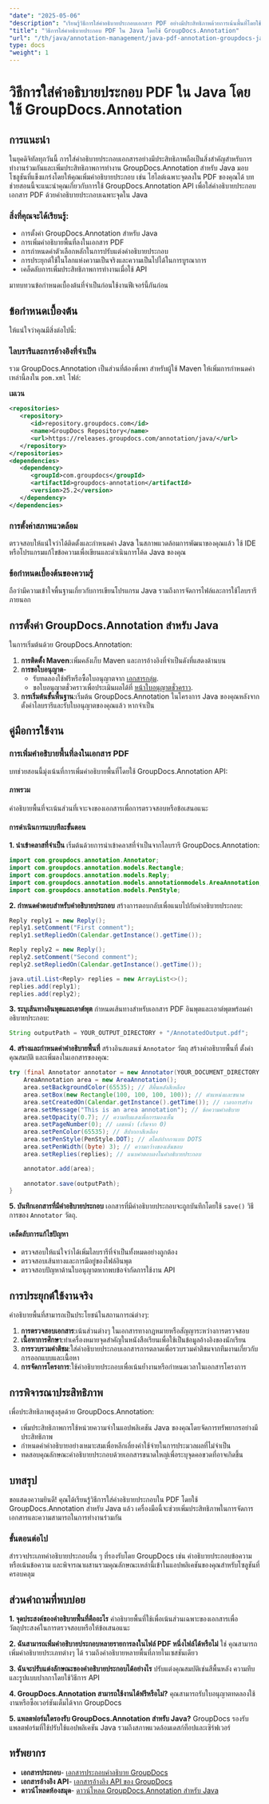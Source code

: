 ```yaml
---
"date": "2025-05-06"
"description": "เรียนรู้วิธีการใส่คำอธิบายประกอบเอกสาร PDF อย่างมีประสิทธิภาพด้วยการเน้นพื้นที่โดยใช้ GroupDocs.Annotation API สำหรับ Java อันทรงพลัง เพื่อเพิ่มประสิทธิภาพการทำงานร่วมกันและประสิทธิผลการทำงาน"
"title": "วิธีการใส่คำอธิบายประกอบ PDF ใน Java โดยใช้ GroupDocs.Annotation"
"url": "/th/java/annotation-management/java-pdf-annotation-groupdocs-java/"
type: docs
"weight": 1
---
```


# วิธีการใส่คำอธิบายประกอบ PDF ใน Java โดยใช้ GroupDocs.Annotation

## การแนะนำ

ในยุคดิจิทัลทุกวันนี้ การใส่คำอธิบายประกอบเอกสารอย่างมีประสิทธิภาพถือเป็นสิ่งสำคัญสำหรับการทำงานร่วมกันและเพิ่มประสิทธิภาพการทำงาน GroupDocs.Annotation สำหรับ Java มอบโซลูชันที่แข็งแกร่งโดยให้คุณเพิ่มคำอธิบายประกอบ เช่น ไฮไลต์เฉพาะจุดลงใน PDF ของคุณได้ บทช่วยสอนนี้จะแนะนำคุณเกี่ยวกับการใช้ GroupDocs.Annotation API เพื่อใส่คำอธิบายประกอบเอกสาร PDF ด้วยคำอธิบายประกอบเฉพาะจุดใน Java

### สิ่งที่คุณจะได้เรียนรู้:
- การตั้งค่า GroupDocs.Annotation สำหรับ Java
- การเพิ่มคำอธิบายพื้นที่ลงในเอกสาร PDF
- การกำหนดค่าตัวเลือกหลักในการปรับแต่งคำอธิบายประกอบ
- การประยุกต์ใช้ในโลกแห่งความเป็นจริงและความเป็นไปได้ในการบูรณาการ
- เคล็ดลับการเพิ่มประสิทธิภาพการทำงานเมื่อใช้ API

มาทบทวนข้อกำหนดเบื้องต้นที่จำเป็นก่อนใช้งานฟีเจอร์นี้กันก่อน

## ข้อกำหนดเบื้องต้น

ให้แน่ใจว่าคุณมีสิ่งต่อไปนี้:

### ไลบรารีและการอ้างอิงที่จำเป็น
รวม GroupDocs.Annotation เป็นส่วนที่ต้องพึ่งพา สำหรับผู้ใช้ Maven ให้เพิ่มการกำหนดค่าเหล่านี้ลงใน `pom.xml` ไฟล์:

**เมเวน**
```xml
<repositories>
   <repository>
      <id>repository.groupdocs.com</id>
      <name>GroupDocs Repository</name>
      <url>https://releases.groupdocs.com/annotation/java/</url>
   </repository>
</repositories>
<dependencies>
   <dependency>
      <groupId>com.groupdocs</groupId>
      <artifactId>groupdocs-annotation</artifactId>
      <version>25.2</version>
   </dependency>
</dependencies>
```

### การตั้งค่าสภาพแวดล้อม
ตรวจสอบให้แน่ใจว่าได้ติดตั้งและกำหนดค่า Java ในสภาพแวดล้อมการพัฒนาของคุณแล้ว ใช้ IDE หรือโปรแกรมแก้ไขข้อความเพื่อเขียนและดำเนินการโค้ด Java ของคุณ

### ข้อกำหนดเบื้องต้นของความรู้
ถือว่ามีความเข้าใจพื้นฐานเกี่ยวกับการเขียนโปรแกรม Java รวมถึงการจัดการไฟล์และการใช้ไลบรารีภายนอก

## การตั้งค่า GroupDocs.Annotation สำหรับ Java

ในการเริ่มต้นด้วย GroupDocs.Annotation:
1. **การติดตั้ง Maven**:เพิ่มคลังเก็บ Maven และการอ้างอิงที่จำเป็นดังที่แสดงด้านบน
2. **การขอใบอนุญาต**-
   - รับทดลองใช้ฟรีหรือซื้อใบอนุญาตจาก [เอกสารกลุ่ม](https://purchase-groupdocs.com/buy).
   - ขอใบอนุญาตชั่วคราวเพื่อประเมินผลได้ที่ [หน้าใบอนุญาตชั่วคราว](https://purchase-groupdocs.com/temporary-license/).
3. **การเริ่มต้นขั้นพื้นฐาน**:เริ่มต้น GroupDocs.Annotation ในโครงการ Java ของคุณหลังจากตั้งค่าไลบรารีและรับใบอนุญาตของคุณแล้ว หากจำเป็น

## คู่มือการใช้งาน

### การเพิ่มคำอธิบายพื้นที่ลงในเอกสาร PDF

บทช่วยสอนนี้มุ่งเน้นที่การเพิ่มคำอธิบายพื้นที่โดยใช้ GroupDocs.Annotation API:

#### ภาพรวม
คำอธิบายพื้นที่จะเน้นส่วนที่เจาะจงของเอกสารเพื่อการตรวจสอบหรือข้อเสนอแนะ

#### การดำเนินการแบบทีละขั้นตอน
**1. นำเข้าคลาสที่จำเป็น**
เริ่มต้นด้วยการนำเข้าคลาสที่จำเป็นจากไลบรารี GroupDocs.Annotation:
```java
import com.groupdocs.annotation.Annotator;
import com.groupdocs.annotation.models.Rectangle;
import com.groupdocs.annotation.models.Reply;
import com.groupdocs.annotation.models.annotationmodels.AreaAnnotation;
import com.groupdocs.annotation.models.PenStyle;
```
**2. กำหนดคำตอบสำหรับคำอธิบายประกอบ**
สร้างการตอบกลับเพื่อแนบไปกับคำอธิบายประกอบ:
```java
Reply reply1 = new Reply();
reply1.setComment("First comment");
reply1.setRepliedOn(Calendar.getInstance().getTime());

Reply reply2 = new Reply();
reply2.setComment("Second comment");
reply2.setRepliedOn(Calendar.getInstance().getTime());

java.util.List<Reply> replies = new ArrayList<>();
replies.add(reply1);
replies.add(reply2);
```
**3. ระบุเส้นทางอินพุตและเอาต์พุต**
กำหนดเส้นทางสำหรับเอกสาร PDF อินพุตและเอาต์พุตพร้อมคำอธิบายประกอบ:
```java
String outputPath = YOUR_OUTPUT_DIRECTORY + "/AnnotatedOutput.pdf";
```
**4. สร้างและกำหนดค่าคำอธิบายพื้นที่**
สร้างอินสแตนซ์ `Annotator` วัตถุ สร้างคำอธิบายพื้นที่ ตั้งค่าคุณสมบัติ และเพิ่มลงในเอกสารของคุณ:
```java
try (final Annotator annotator = new Annotator(YOUR_DOCUMENT_DIRECTORY + "/InputDocument.pdf")) {
    AreaAnnotation area = new AreaAnnotation();
    area.setBackgroundColor(65535); // สีพื้นหลังสีเหลือง
    area.setBox(new Rectangle(100, 100, 100, 100)); // ตำแหน่งและขนาด
    area.setCreatedOn(Calendar.getInstance().getTime()); // เวลาการสร้าง
    area.setMessage("This is an area annotation"); // ข้อความคำอธิบาย
    area.setOpacity(0.7); // ความทึบแสงเพื่อการมองเห็น
    area.setPageNumber(0); // เลขหน้า (เริ่มจาก 0)
    area.setPenColor(65535); // สีปากกาสีเหลือง
    area.setPenStyle(PenStyle.DOT); // สไตล์ปากกาแบบ DOTS
    area.setPenWidth((byte) 3); // ความกว้างของเส้นขอบ
    area.setReplies(replies); // แนบคำตอบลงในคำอธิบายประกอบ

    annotator.add(area);
    
    annotator.save(outputPath);
}
```
**5. บันทึกเอกสารที่มีคำอธิบายประกอบ**
เอกสารที่มีคำอธิบายประกอบจะถูกบันทึกโดยใช้ `save()` วิธีการของ `Annotator` วัตถุ.

#### เคล็ดลับการแก้ไขปัญหา
- ตรวจสอบให้แน่ใจว่าได้เพิ่มไลบรารีที่จำเป็นทั้งหมดอย่างถูกต้อง
- ตรวจสอบเส้นทางและการมีอยู่ของไฟล์อินพุต
- ตรวจสอบปัญหาด้านใบอนุญาตหากพบข้อจำกัดการใช้งาน API

## การประยุกต์ใช้งานจริง

คำอธิบายพื้นที่สามารถเป็นประโยชน์ในสถานการณ์ต่างๆ:
1. **การตรวจสอบเอกสาร**:เน้นส่วนต่างๆ ในเอกสารทางกฎหมายหรือสัญญาระหว่างการตรวจสอบ
2. **เนื้อหาการศึกษา**:ทำเครื่องหมายจุดสำคัญในหนังสือเรียนเพื่อใช้เป็นข้อมูลอ้างอิงของนักเรียน
3. **การรวบรวมคำติชม**:ใส่คำอธิบายประกอบเอกสารการตลาดเพื่อรวบรวมคำติชมจากทีมงานเกี่ยวกับการออกแบบและเนื้อหา
4. **การจัดการโครงการ**:ใช้คำอธิบายประกอบเพื่อเน้นย้ำงานหรือกำหนดเวลาในเอกสารโครงการ

## การพิจารณาประสิทธิภาพ
เพื่อประสิทธิภาพสูงสุดด้วย GroupDocs.Annotation:
- เพิ่มประสิทธิภาพการใช้หน่วยความจำในแอปพลิเคชัน Java ของคุณโดยจัดการทรัพยากรอย่างมีประสิทธิภาพ
- กำหนดค่าคำอธิบายอย่างเหมาะสมเพื่อหลีกเลี่ยงค่าใช้จ่ายในการประมวลผลที่ไม่จำเป็น
- ทดสอบคุณลักษณะคำอธิบายประกอบด้วยเอกสารขนาดใหญ่เพื่อระบุจุดคอขวดที่อาจเกิดขึ้น

## บทสรุป

ขอแสดงความยินดี! คุณได้เรียนรู้วิธีการใส่คำอธิบายประกอบใน PDF โดยใช้ GroupDocs.Annotation สำหรับ Java แล้ว เครื่องมือนี้จะช่วยเพิ่มประสิทธิภาพในการจัดการเอกสารและความสามารถในการทำงานร่วมกัน

### ขั้นตอนต่อไป
สำรวจประเภทคำอธิบายประกอบอื่น ๆ ที่รองรับโดย GroupDocs เช่น คำอธิบายประกอบข้อความหรือเน้นข้อความ และพิจารณาผสานรวมคุณลักษณะเหล่านี้เข้าในแอปพลิเคชันของคุณสำหรับโซลูชันที่ครอบคลุม

## ส่วนคำถามที่พบบ่อย
**1. จุดประสงค์ของคำอธิบายพื้นที่คืออะไร**
คำอธิบายพื้นที่ใช้เพื่อเน้นส่วนเฉพาะของเอกสารเพื่อวัตถุประสงค์ในการตรวจสอบหรือให้ข้อเสนอแนะ

**2. ฉันสามารถเพิ่มคำอธิบายประกอบหลายรายการลงในไฟล์ PDF หนึ่งไฟล์ได้หรือไม่**
ใช่ คุณสามารถเพิ่มคำอธิบายประเภทต่างๆ ได้ รวมถึงคำอธิบายหลายพื้นที่ภายในเซสชันเดียว

**3. ฉันจะปรับแต่งลักษณะของคำอธิบายประกอบได้อย่างไร**
ปรับแต่งคุณสมบัติเช่นสีพื้นหลัง ความทึบ และรูปแบบปากกาโดยใช้วิธีการ API

**4. GroupDocs.Annotation สามารถใช้งานได้ฟรีหรือไม่?**
คุณสามารถรับใบอนุญาตทดลองใช้งานหรือซื้อเวอร์ชันเต็มได้จาก GroupDocs

**5. แพลตฟอร์มใดรองรับ GroupDocs.Annotation สำหรับ Java?**
GroupDocs รองรับแพลตฟอร์มที่ใช้ปรับใช้แอปพลิเคชัน Java รวมถึงสภาพแวดล้อมเดสก์ท็อปและเซิร์ฟเวอร์

## ทรัพยากร
- **เอกสารประกอบ**- [เอกสารประกอบคำอธิบาย GroupDocs](https://docs.groupdocs.com/annotation/java/)
- **เอกสารอ้างอิง API**- [เอกสารอ้างอิง API ของ GroupDocs](https://reference.groupdocs.com/annotation/java/)
- **ดาวน์โหลดห้องสมุด**- [ดาวน์โหลด GroupDocs.Annotation สำหรับ Java](https://downloads.groupdocs.com/annotation/java/)